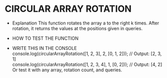 # CIRCULAR ARRAY ROTATION

- Explanation 
This function rotates the array a to the right k times. After rotation,
it returns the values at the positions given in queries.

- HOW TO TEST THE FUNCTION
- WRITE THIS IN THE CONSOLE  
    console.log(circularArrayRotation([1, 2, 3], 2, [0, 1, 2])); // Output: [2, 3, 1]  
console.log(circularArrayRotation([1, 2, 3, 4], 1, [0, 2])); // Output: [4, 2]  
Or test it with any array, rotation count, and queries.
